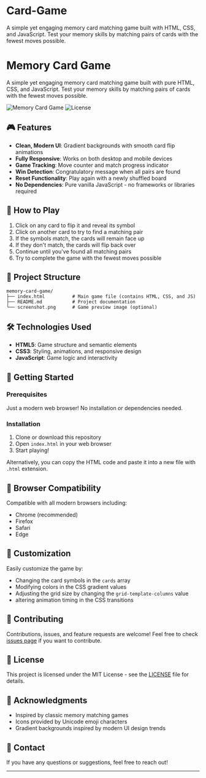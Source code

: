 # Card-Game
A simple yet engaging memory card matching game built with HTML, CSS, and JavaScript. Test your memory skills by matching pairs of cards with the fewest moves possible.
# Memory Card Game

A simple yet engaging memory card matching game built with pure HTML, CSS, and JavaScript. Test your memory skills by matching pairs of cards with the fewest moves possible.

![Memory Card Game](https://img.shields.io/badge/Status-Completed-brightgreen) 
![License](https://img.shields.io/badge/License-MIT-blue)

## 🎮 Features

- **Clean, Modern UI**: Gradient backgrounds with smooth card flip animations
- **Fully Responsive**: Works on both desktop and mobile devices
- **Game Tracking**: Move counter and match progress indicator
- **Win Detection**: Congratulatory message when all pairs are found
- **Reset Functionality**: Play again with a newly shuffled board
- **No Dependencies**: Pure vanilla JavaScript - no frameworks or libraries required

## 🚀 How to Play

1. Click on any card to flip it and reveal its symbol
2. Click on another card to try to find a matching pair
3. If the symbols match, the cards will remain face up
4. If they don't match, the cards will flip back over
5. Continue until you've found all matching pairs
6. Try to complete the game with the fewest moves possible

## 📁 Project Structure

```
memory-card-game/
├── index.html          # Main game file (contains HTML, CSS, and JS)
├── README.md           # Project documentation
└── screenshot.png      # Game preview image (optional)
```

## 🛠️ Technologies Used

- **HTML5**: Game structure and semantic elements
- **CSS3**: Styling, animations, and responsive design
- **JavaScript**: Game logic and interactivity

## 🌟 Getting Started

### Prerequisites

Just a modern web browser! No installation or dependencies needed.

### Installation

1. Clone or download this repository
2. Open `index.html` in your web browser
3. Start playing!

Alternatively, you can copy the HTML code and paste it into a new file with `.html` extension.

## 📱 Browser Compatibility

Compatible with all modern browsers including:
- Chrome (recommended)
- Firefox
- Safari
- Edge

## 🎨 Customization

Easily customize the game by:
- Changing the card symbols in the `cards` array
- Modifying colors in the CSS gradient values
- Adjusting the grid size by changing the `grid-template-columns` value
- altering animation timing in the CSS transitions

## 🤝 Contributing

Contributions, issues, and feature requests are welcome! Feel free to check [issues page](#) if you want to contribute.

## 📄 License

This project is licensed under the MIT License - see the [LICENSE](LICENSE) file for details.

## 🙏 Acknowledgments

- Inspired by classic memory matching games
- Icons provided by Unicode emoji characters
- Gradient backgrounds inspired by modern UI design trends

## 📧 Contact

If you have any questions or suggestions, feel free to reach out!

---


